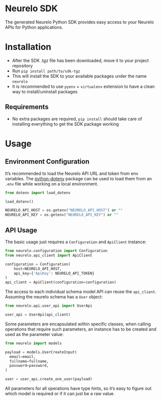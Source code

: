 # Neurelo SDK

The generated Neurelo Python SDK provides easy access to your Neurelo APIs for Python applications.

# Installation

- After the SDK .tgz file has been downloaded, move it to your project repository
- Run `pip install path/to/sdk-tgz`
- This will install the SDK to your available packages under the name `neurelo`
- It is recommended to use `pyenv` + `virtualenv` extension to have a clean way to install/uninstall packages

## Requirements

- No extra packages are required, `pip install` should take care of installing everything to get the SDK package working

# Usage

## Environment Configuration

It’s recommended to load the Neurelo API URL and token from env variables. The [python-dotenv](https://pypi.org/project/python-dotenv/) package can be used to load them from an `.env` file while working on a local environment.

```python
from dotenv import load_dotenv

load_dotenv()

NEURELO_API_HOST = os.getenv("NEURELO_API_HOST") or ""
NEURELO_API_KEY = os.getenv("NEURELO_API_KEY") or ""
```

## API Usage

The basic usage just requires a `Configuration` and `ApiClient` instance:

```python
from neurelo.configuration import Configuration
from neurelo.api_client import ApiClient

configuration = Configuration(
	host=NEURELO_API_HOST,
	api_key={'ApiKey': NEURELO_API_TOKEN}
)
api_client = ApiClient(configuration=configuration)
```

The access to each individual schema model API can reuse the `api_client`. Assuming the neurelo schema has a `User` object:

```python
from neurelo.api.user_api import UserApi

user_api = UserApi(api_client)
```

Some parameters are encapsulated within specific classes, when calling operations that require such parameters, an instance has to be created and used as the parameter value:

```python
from neurelo import models

payload = models.UserCreateInput(
  email=email,
  fullname=fullname,
  password=password,
)

user = user_api.create_one_user(payload)
```

All parameters for all operations have type hints, so it’s easy to figure out which model is required or if it can just be a raw value.
